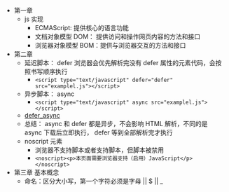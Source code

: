 - 第一章
    - js 实现
        - ECMAScript: 提供核心的语言功能
        - 文档对象模型 DOM： 提供访问和操作网页内容的方法和接口
        - 浏览器对象模型 BOM：提供与浏览器交互的方法和接口
- 第二章
    - 延迟脚本：  defer 浏览器会优先解析完没有 defer 属性的元素代码，会按照书写顺序执行
        - `<script type="text/javascript" defer="defer" src="examplel.js"></script>`
    - 异步脚本： async 
        - `<script type="text/javascript" async src="examplel.js"></script>`
    - [defer_async](./img/defer_async.png)
    - 总结： async 和 defer 都是异步，不会影响 HTML 解析，不同的是 async 下载后立即执行， defer 等到全部解析完才执行
    - noscript 元素
        - 浏览器不支持脚本或者支持脚本，但脚本被禁用
        - `<noscript><p>本页面需要浏览器支持（启用）JavaScript</p></noscript>`
- 第三章 基本概念
    - 命名：区分大小写，第一个字符必须是字母 || $ || _

